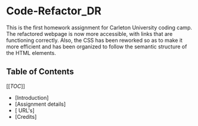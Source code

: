 # Code-Refactor_DR

This is the first homework assignment for Carleton University coding camp. The refactored webpage is now more accessible, with links  that are functioning correctly. Also, the CSS has been reworked so as to make it more efficient and has been organized to follow the semantic structure of the HTML elements.

## Table of Contents
[[_TOC_]]
 * [Introduction] 
 * [Assignment details]
* [ URL's]
* [Credits]
 
